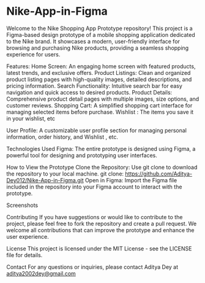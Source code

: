 # Nike-App-in-Figma
Welcome to the Nike Shopping App Prototype repository! This project is a Figma-based design prototype of a mobile shopping application dedicated to the Nike brand. It showcases a modern, user-friendly interface for browsing and purchasing Nike products, providing a seamless shopping experience for users.

Features:
Home Screen: An engaging home screen with featured products, latest trends, and exclusive offers.
Product Listings: Clean and organized product listing pages with high-quality images, detailed descriptions, and pricing information.
Search Functionality: Intuitive search bar for easy navigation and quick access to desired products.
Product Details: Comprehensive product detail pages with multiple images, size options, and customer reviews.
Shopping Cart: A simplified shopping cart interface for managing selected items before purchase.
Wishlist : The items you save it in your wishlist, etc

User Profile: A customizable user profile section for managing personal information, order history, and Wishlist , etc.

Technologies Used
Figma: The entire prototype is designed using Figma, a powerful tool for designing and prototyping user interfaces.

How to View the Prototype
Clone the Repository: Use git clone to download the repository to your local machine.
git clone:  https://github.com/Aditya-Dey012/Nike-App-in-Figma.git
Open in Figma: Import the Figma file included in the repository into your Figma account to interact with the prototype.

Screenshots


Contributing
If you have suggestions or would like to contribute to the project, please feel free to fork the repository and create a pull request. We welcome all contributions that can improve the prototype and enhance the user experience.

License
This project is licensed under the MIT License - see the LICENSE file for details.

Contact
For any questions or inquiries, please contact Aditya Dey at aditya2002dey@gmail.com

